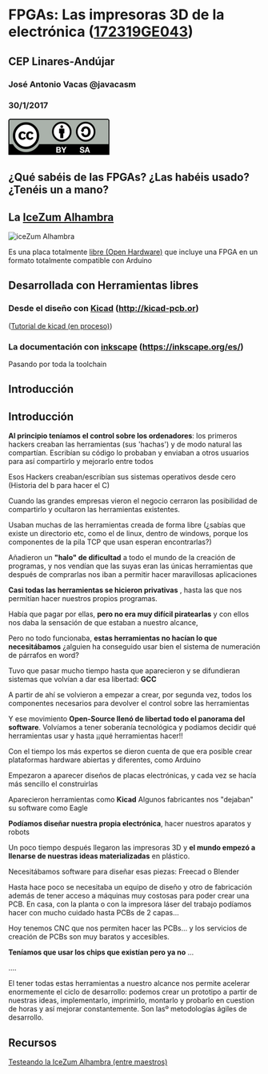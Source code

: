 # FPGAs: Las impresoras 3D de la electrónica ([172319GE043](https://www.juntadeandalucia.es/educacion/secretariavirtual/consultaCEP/actividad/172319GE043/))

## CEP Linares-Andújar

### José Antonio Vacas @javacasm

### 30/1/2017

![Licencia CC](./images/Licencia_CC.png)


## ¿Qué sabéis de las FPGAs? ¿Las habéis usado? ¿Tenéis un a mano?

## La [IceZum Alhambra](./icezum.md)

![iceZum Alhambra](https://github.com/FPGAwars/icezum/raw/master/wiki/V1.1-RC1/icezum-alhambra-v1.1.jpg)

Es una placa totalmente [libre (Open Hardware)](https://github.com/FPGAwars/icezum) que incluye una FPGA en un formato totalmente compatible  con Arduino

## Desarrollada con Herramientas libres

### Desde el diseño con [Kicad](http://kicad-pcb.or) (http://kicad-pcb.or)

([Tutorial de kicad (en proceso)](https://github.com/javacasm/KicadTutorial))

### La documentación con [inkscape](https://inkscape.org/es/) (https://inkscape.org/es/)

Pasando por toda la toolchain

## Introducción

## Introducción

**Al principio teníamos el control sobre los ordenadores**: los primeros hackers creaban las herramientas (sus 'hachas') y de modo natural las compartían. Escribían su código lo probaban y enviaban a otros usuarios para así compartirlo y mejorarlo entre todos

Esos Hackers creaban/escribían sus sistemas operativos desde cero (Historia del b para hacer el C)

Cuando las grandes empresas vieron el negocio cerraron las posibilidad de compartirlo y ocultaron las herramientas existentes.

Usaban muchas de las herramientas creada de forma libre (¿sabías que existe un directorio etc, como el de linux,  dentro de windows, porque los componentes de la pila TCP que usan esperan encontrarlas?)

Añadieron un **"halo" de dificultad** a todo el mundo de la creación de programas, y nos vendían que las suyas eran las únicas herramientas que después de comprarlas nos iban a permitir hacer maravillosas aplicaciones

**Casi todas las herramientas se hicieron privativas** , hasta las que nos permitían hacer nuestros propios programas.

Había que pagar por ellas, **pero no era muy difícil piratearlas** y con ellos nos daba la sensación de que estaban a nuestro alcance,

Pero no todo funcionaba, **estas herramientas no hacían lo que necesitábamos** ¿alguien ha conseguido usar bien el sistema de numeración de párrafos en word?

Tuvo que pasar mucho tiempo hasta que aparecieron y se difundieran sistemas que volvían a dar esa libertad: **GCC**

A partir de ahí se volvieron a empezar a crear, por segunda vez, todos los componentes necesarios para devolver el control sobre las herramientas

Y ese movimiento **Open-Source llenó de libertad todo el panorama del software**. Volvíamos a tener soberanía tecnológica y podíamos decidir qué herramientas usar y hasta ¡¡qué herramientas hacer!!

Con el tiempo los más expertos se dieron cuenta de que era posible crear plataformas hardware abiertas y diferentes, como Arduino

Empezaron a aparecer diseños de placas electrónicas, y cada vez se hacía más sencillo el construirlas

Aparecieron herramientas como **Kicad** Algunos fabricantes nos "dejaban" su software como Eagle

**Podíamos diseñar nuestra propia electrónica**, hacer nuestros aparatos y robots

Un poco tiempo después llegaron las impresoras 3D y **el mundo empezó a llenarse de nuestras ideas materializadas** en plástico.

Necesitábamos software para diseñar esas piezas: Freecad o Blender

Hasta hace poco se necesitaba un equipo de diseño y otro de fabricación además de tener acceso a máquinas muy costosas para poder crear una PCB. En casa, con la planta o con la impresora láser del trabajo podíamos hacer con mucho cuidado hasta PCBs de 2 capas...

Hoy tenemos CNC que nos permiten hacer las PCBs... y los servicios de creación de PCBs son muy baratos y accesibles.


**Teníamos que usar los chips que existían pero ya no** ...

....

El tener todas estas herramientas a nuestro alcance nos permite acelerar enormemente el ciclo de desarrollo: podemos crear un prototipo a partir de nuestras ideas, implementarlo, imprimirlo, montarlo y probarlo en  cuestion de horas y así mejorar constantemente. Son lasº metodologías ágiles de desarrollo.


## Recursos

[Testeando la IceZum Alhambra (entre maestros)](https://photos.google.com/album/AF1QipP36t5ZhMG71LPr7_C7epm73dmTEdLRZpW79_7S)
